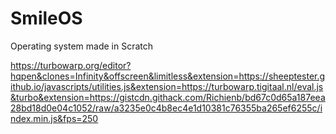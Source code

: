 # SmileOS
Operating system made in Scratch

https://turbowarp.org/editor?hqpen&clones=Infinity&offscreen&limitless&extension=https://sheeptester.github.io/javascripts/utilities.js&extension=https://turbowarp.tigitaal.nl/eval.js&turbo&extension=https://gistcdn.githack.com/Richienb/bd67c0d65a187eea28bd18d0e04c1052/raw/a3235e0c4b8ec4e1d10381c76355ba265ef6255c/index.min.js&fps=250
